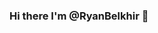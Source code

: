 ### Hi there I'm @RyanBelkhir 👋

<!--
**RyanBelkhir/RyanBelkhir** is a ✨ _special_ ✨ repository because its `README.md` (this file) appears on your GitHub profile.

- 📕 I’m student in last year of MSC in Artificial Intelligence and Data Science
- 🔭 I’m currently working on implementing a robust neural network
- 🌱 I’m currently learning Optimization for Machine Learning
- 📫 How to reach me: ryan.belkhir@gmail.com

